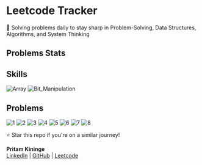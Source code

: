 # Leetcode Tracker</h1>
  
🚀 Solving problems daily to stay sharp in Problem-Solving, Data Structures, Algorithms, and System Thinking

  ## Problems Stats
  ## Skills 

![Array](https://img.shields.io/badge/Array-gray)
![Bit_Manipulation](https://img.shields.io/badge/Bit_Manipulation-gray)


## Problems 

![1](https://img.shields.io/badge/1-gray)
![2](https://img.shields.io/badge/Array-gray)
![3](https://img.shields.io/badge/Array-gray)
![4](https://img.shields.io/badge/Array-gray)
![5](https://img.shields.io/badge/Array-gray)
![6](https://img.shields.io/badge/Array-gray)
![7](https://img.shields.io/badge/Array-gray)
![8](https://img.shields.io/badge/Array-gray)

⭐ Star this repo if you're on a similar journey!

**Pritam Kininge**    
[LinkedIn](https://linkedin.com/in/pritam-kininge)  |  [GitHub](https://github.com/kininge)  |  [Leetcode](https://leetcode.com/u/kininge007/)
</div>






